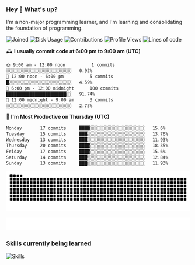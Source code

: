 ### Hey :wave: What's up?

I'm a non-major programming learner, and I'm learning and consolidating the foundation of programming.

<!--START_SECTION:waka-->
![Joined](http://img.shields.io/badge/Joined-9%20years%20ago-6D67E4?style=flat&labelColor=453C67)
![Disk Usage](http://img.shields.io/badge/Github%27s%20Storage-603.8%20MB-FD841F?style=flat&labelColor=E14D2A)
![Contributions](http://img.shields.io/badge/Contributions%20in%202025-185-7DCE13?style=flat&labelColor=2B7A0B)
![Profile Views](http://img.shields.io/badge/Profile%20Views-0-3AB4F2?style=flat&labelColor=0078AA)
![Lines of code](https://img.shields.io/badge/Lines%20of%20code-2%20Million%20Lines%20of%20code-FF8B8B?style=flat&labelColor=EB4747)

🕰️ **I usually commit code at 6:00 pm to 9:00 am (UTC)** 

```text
🌞 9:00 am - 12:00 noon          1 commits      ░░░░░░░░░░░░░░░░░░░░░░░░░   0.92% 
🌆 12:00 noon - 6:00 pm          5 commits      █░░░░░░░░░░░░░░░░░░░░░░░░   4.59% 
🌃 6:00 pm - 12:00 midnight      100 commits    ███████████████████████░░   91.74% 
🌙 12:00 midnight - 9:00 am      3 commits      ░░░░░░░░░░░░░░░░░░░░░░░░░   2.75%
```
📅 **I'm Most Productive on Thursday (UTC)** 

```text
Monday       17 commits     ████░░░░░░░░░░░░░░░░░░░░░   15.6% 
Tuesday      15 commits     ███░░░░░░░░░░░░░░░░░░░░░░   13.76% 
Wednesday    13 commits     ███░░░░░░░░░░░░░░░░░░░░░░   11.93% 
Thursday     20 commits     ████░░░░░░░░░░░░░░░░░░░░░   18.35% 
Friday       17 commits     ████░░░░░░░░░░░░░░░░░░░░░   15.6% 
Saturday     14 commits     ███░░░░░░░░░░░░░░░░░░░░░░   12.84% 
Sunday       13 commits     ███░░░░░░░░░░░░░░░░░░░░░░   11.93%
```

<!--END_SECTION:waka-->

![Snake animation](https://raw.githubusercontent.com/dirname/dirname/output/snake.svg)

![metrics](github-metrics.svg)

### Skills currently being learned

![Skills](https://skillicons.dev/icons?i=linux,rust,go,solidity,typescript,bash,git,postgres,mysql,redis,mongo,docker,kubernetes,grafana,prometheus)
